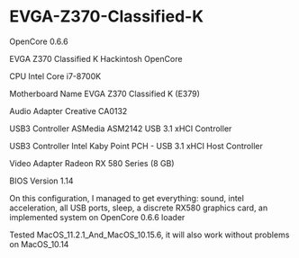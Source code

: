# EVGA-Z370-Classified-K
OpenCore 0.6.6

EVGA Z370 Classified K Hackintosh OpenCore

CPU                   Intel Core i7-8700K

Motherboard Name  	  EVGA Z370 Classified K (E379)

Audio Adapter  	      Creative CA0132

USB3 Controller  	    ASMedia ASM2142 USB 3.1 xHCI Controller

USB3 Controller     	Intel Kaby Point PCH - USB 3.1 xHCI Host Controller

Video Adapter       	Radeon RX 580 Series (8 GB)

BIOS Version  	      1.14

On this configuration, I managed to get everything: sound, intel acceleration, all USB ports, sleep, a discrete RX580 graphics card, an implemented system on OpenCore 0.6.6 loader

Tested MacOS_11.2.1_And_MacOS_10.15.6, it will also work without problems on MacOS_10.14
